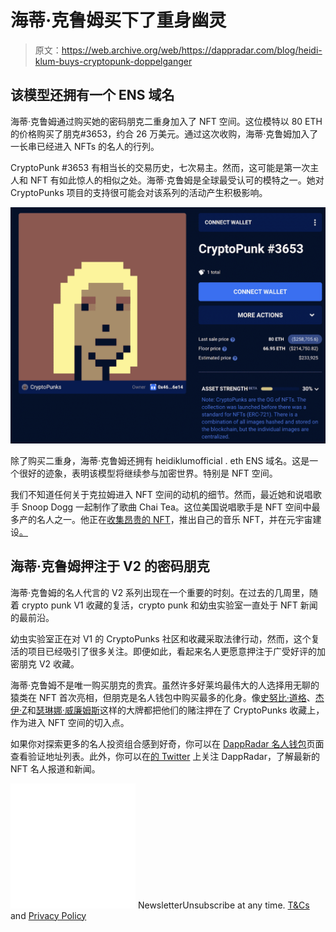 # 海蒂·克鲁姆买下了重身幽灵

> 原文：<https://web.archive.org/web/https://dappradar.com/blog/heidi-klum-buys-cryptopunk-doppelganger>

## 该模型还拥有一个 ENS 域名

海蒂·克鲁姆通过购买她的密码朋克二重身加入了 NFT 空间。这位模特以 80 ETH 的价格购买了朋克#3653，约合 26 万美元。通过这次收购，海蒂·克鲁姆加入了一长串已经进入 NFTs 的名人的行列。

CryptoPunk #3653 有相当长的交易历史，七次易主。然而，这可能是第一次主人和 NFT 有如此惊人的相似之处。海蒂·克鲁姆是全球最受认可的模特之一。她对 CryptoPunks 项目的支持很可能会对该系列的活动产生积极影响。

![](img/27c3c635de05c63524af7bdd397f73ce.png)

除了购买二重身，海蒂·克鲁姆还拥有 heidiklumofficial . eth ENS 域名。这是一个很好的迹象，表明该模型将继续参与加密世界。特别是 NFT 空间。

我们不知道任何关于克拉姆进入 NFT 空间的动机的细节。然而，最近她和说唱歌手 Snoop Dogg 一起制作了歌曲 Chai Tea。这位美国说唱歌手是 NFT 空间中最多产的名人之一。他正在[收集昂贵的 NFT](https://web.archive.org/web/20220929104102/https://dappradar.com/hub/wallet/eth/0xce90a7949bb78892f159f428d0dc23a8e3584d75/nfts/1)，推出自己的音乐 NFT，并在元宇宙建设[。](https://web.archive.org/web/20220929104102/https://dappradar.com/blog/snoop-dogg-moves-into-the-sandbox)

## 海蒂·克鲁姆押注于 V2 的密码朋克

海蒂·克鲁姆的名人代言的 V2 系列出现在一个重要的时刻。在过去的几周里，随着 crypto punk V1 收藏的复活，crypto punk 和幼虫实验室一直处于 NFT 新闻的最前沿。

幼虫实验室正在对 V1 的 CryptoPunks 社区和收藏采取法律行动，然而，这个复活的项目已经吸引了很多关注。即便如此，看起来名人更愿意押注于广受好评的加密朋克 V2 收藏。

海蒂·克鲁姆不是唯一购买朋克的贵宾。虽然许多好莱坞最伟大的人选择用无聊的猿类在 NFT 首次亮相，但朋克是名人钱包中购买最多的化身。像[史努比·道格](https://web.archive.org/web/20220929104102/https://dappradar.com/hub/wallet/eth/0xce90a7949bb78892f159f428d0dc23a8e3584d75/nfts/1)、[杰伊·Z](https://web.archive.org/web/20220929104102/https://dappradar.com/hub/wallet/eth/0x3b417faee9d2ff636701100891dc2755b5321cc3)和[瑟琳娜·威廉姆斯](https://web.archive.org/web/20220929104102/https://dappradar.com/blog/static/8fe8bd36f5e274de8e7e8a1a3021c84a/7bf44/dappradar.com-celebrity-wallets-a-dive-into-crypto-hollywood-serena-williams.webp)这样的大牌都把他们的赌注押在了 CryptoPunks 收藏上，作为进入 NFT 空间的切入点。

如果你对探索更多的名人投资组合感到好奇，你可以在 [DappRadar 名人钱包](https://web.archive.org/web/20220929104102/https://dappradar.com/blog/celebrity-wallets-a-dive-into-crypto-hollywood)页面查看验证地址列表。此外，你可以在[的 Twitter](https://web.archive.org/web/20220929104102/https://twitter.com/dappradar) 上关注 DappRadar，了解最新的 NFT 名人报道和新闻。

![](img/6d5a4a2d609c56e1a5771717e54ba759.png) NewsletterUnsubscribe at any time. [T&Cs](https://web.archive.org/web/20220929104102/https://dappradar.com/terms) and [Privacy Policy](https://web.archive.org/web/20220929104102/https://dappradar.com/privacy-policy)